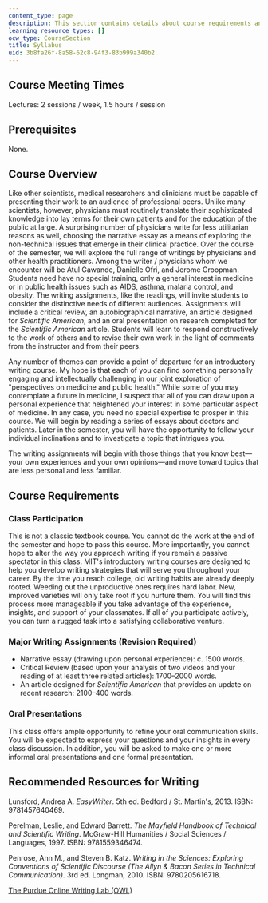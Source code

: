 ```yaml
---
content_type: page
description: This section contains details about course requirements and expectations.
learning_resource_types: []
ocw_type: CourseSection
title: Syllabus
uid: 3b8fa26f-8a58-62c8-94f3-83b999a340b2
---
```


Course Meeting Times
--------------------

Lectures: 2 sessions / week, 1.5 hours / session

Prerequisites
-------------

None.

Course Overview
---------------

Like other scientists, medical researchers and clinicians must be capable of presenting their work to an audience of professional peers. Unlike many scientists, however, physicians must routinely translate their sophisticated knowledge into lay terms for their own patients and for the education of the public at large. A surprising number of physicians write for less utilitarian reasons as well, choosing the narrative essay as a means of exploring the non-technical issues that emerge in their clinical practice. Over the course of the semester, we will explore the full range of writings by physicians and other health practitioners. Among the writer / physicians whom we encounter will be Atul Gawande, Danielle Ofri, and Jerome Groopman. Students need have no special training, only a general interest in medicine or in public health issues such as AIDS, asthma, malaria control, and obesity. The writing assignments, like the readings, will invite students to consider the distinctive needs of different audiences. Assignments will include a critical review, an autobiographical narrative, an article designed for _Scientific American_, and an oral presentation on research completed for the _Scientific American_ article. Students will learn to respond constructively to the work of others and to revise their own work in the light of comments from the instructor and from their peers.

Any number of themes can provide a point of departure for an introductory writing course. My hope is that each of you can find something personally engaging and intellectually challenging in our joint exploration of "perspectives on medicine and public health." While some of you may contemplate a future in medicine, I suspect that all of you can draw upon a personal experience that heightened your interest in some particular aspect of medicine. In any case, you need no special expertise to prosper in this course. We will begin by reading a series of essays about doctors and patients. Later in the semester, you will have the opportunity to follow your individual inclinations and to investigate a topic that intrigues you.

The writing assignments will begin with those things that you know best—your own experiences and your own opinions—and move toward topics that are less personal and less familiar.

Course Requirements
-------------------

### Class Participation

This is not a classic textbook course. You cannot do the work at the end of the semester and hope to pass this course. More importantly, you cannot hope to alter the way you approach writing if you remain a passive spectator in this class. MIT's introductory writing courses are designed to help you develop writing strategies that will serve you throughout your career. By the time you reach college, old writing habits are already deeply rooted. Weeding out the unproductive ones requires hard labor. New, improved varieties will only take root if you nurture them. You will find this process more manageable if you take advantage of the experience, insights, and support of your classmates. If all of you participate actively, you can turn a rugged task into a satisfying collaborative venture.

### Major Writing Assignments (Revision Required)

*   Narrative essay (drawing upon personal experience): c. 1500 words.
*   Critical Review (based upon your analysis of two videos and your reading of at least three related articles): 1700–2000 words.
*   An article designed for _Scientific American_ that provides an update on recent research: 2100–400 words.

### Oral Presentations

This class offers ample opportunity to refine your oral communication skills. You will be expected to express your questions and your insights in every class discussion. In addition, you will be asked to make one or more informal oral presentations and one formal presentation.

Recommended Resources for Writing
---------------------------------

Lunsford, Andrea A. _EasyWriter_. 5th ed. Bedford / St. Martin's, 2013. ISBN: 9781457640469.

Perelman, Leslie, and Edward Barrett. _The Mayfield Handbook of Technical and Scientific Writing_. McGraw-Hill Humanities / Social Sciences / Languages, 1997. ISBN: 9781559346474.

Penrose, Ann M., and Steven B. Katz. _Writing in the Sciences: Exploring Conventions of Scientific Discourse (The Allyn & Bacon Series in Technical Communication)_. 3rd ed. Longman, 2010. ISBN: 9780205616718.

[The Purdue Online Writing Lab (OWL)](https://owl.english.purdue.edu/)